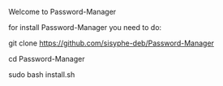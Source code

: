 Welcome to Password-Manager



for install Password-Manager you need to do:



git clone https://github.com/sisyphe-deb/Password-Manager

cd Password-Manager

sudo bash install.sh

